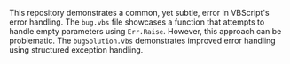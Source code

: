 This repository demonstrates a common, yet subtle, error in VBScript's error handling. The `bug.vbs` file showcases a function that attempts to handle empty parameters using `Err.Raise`. However, this approach can be problematic. The `bugSolution.vbs` demonstrates improved error handling using structured exception handling.